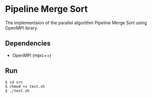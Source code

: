 # Pipeline Merge Sort

The implementaion of the parallel algorithm Pipeline Merge Sort using OpenMPI ibrary.

## Dependencies
* OpenMPI (mpic++)

## Run
```
$ cd src
$ chmod +x test.sh
$ ./test.sh
```
